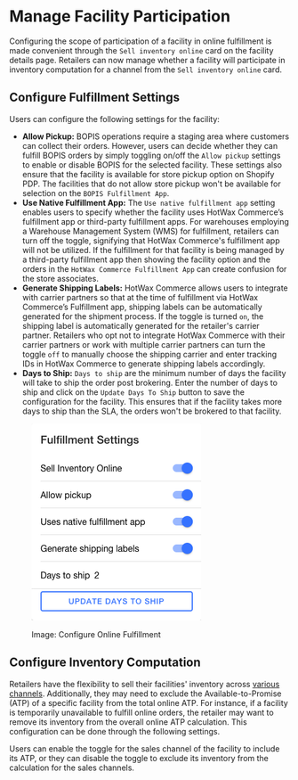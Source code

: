 # Manage Facility Participation

Configuring the scope of participation of a facility in online fulfillment is made convenient through the `Sell inventory online` card on the facility details page. Retailers can now manage whether a facility will participate in inventory computation for a channel from the `Sell inventory online` card.

## Configure Fulfillment Settings

Users can configure the following settings for the facility:

*  **Allow Pickup:** BOPIS operations require a staging area where customers can collect their orders. However, users can decide whether they can fulfill BOPIS orders by simply toggling on/off the `Allow pickup` settings to enable or disable BOPIS for the selected facility. These settings also ensure that the facility is available for store pickup option on Shopify PDP. The facilities that do not allow store pickup won't be available for selection on the `BOPIS Fulfillment App`.
*   **Use Native Fulfillment App:** The `Use native fulfillment app` setting enables users to specify whether the facility uses HotWax Commerce’s fulfillment app or third-party fulfillment apps. For warehouses employing a Warehouse Management System (WMS) for fulfillment, retailers can turn off the toggle, signifying that HotWax Commerce's fulfillment app will not be utilized. If the fulfillment for that facility is being managed by a third-party fulfillment app then showing the facility option and the orders in the `HotWax Commerce Fulfillment App` can create confusion for the store associates.
*  **Generate Shipping Labels:** HotWax Commerce allows users to integrate with carrier partners so that at the time of fulfillment via HotWax Commerce’s Fulfillment app, shipping labels can be automatically generated for the shipment process. If the toggle is turned `on`, the shipping label is automatically generated for the retailer's carrier partner. Retailers who opt not to integrate HotWax Commerce with their carrier partners or work with multiple carrier partners can turn the toggle `off` to manually choose the shipping carrier and enter tracking IDs in HotWax Commerce to generate shipping labels accordingly.
*   **Days to Ship:** `Days to ship` are the minimum number of days the facility will take to ship the order post brokering. Enter the number of days to ship and click on the `Update Days To Ship` button to save the configuration for the facility. This ensures that if the facility takes more days to ship than the SLA, the orders won't be brokered to that facility.

<figure><img src="../../.gitbook/assets/Fulfillment Settings.png" alt=""><figcaption><p>Image: Configure Online Fulfillment</p></figcaption></figure>

## Configure Inventory Computation

Retailers have the flexibility to sell their facilities' inventory across [various channels](inventory/multichannel-inventory-setup.md). Additionally, they may need to exclude the Available-to-Promise (ATP) of a specific facility from the total online ATP. For instance, if a facility is temporarily unavailable to fulfill online orders, the retailer may want to remove its inventory from the overall online ATP calculation. This configuration can be done through the following settings.

Users can enable the toggle for the sales channel of the facility to include its ATP, or they can disable the toggle to exclude its inventory from the calculation for the sales channels.

